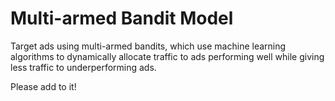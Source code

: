 # Multi-armed Bandit Model

Target ads using multi-armed bandits, which use machine learning algorithms to dynamically allocate traffic to ads performing well while giving less traffic to underperforming ads.

Please add to it!
